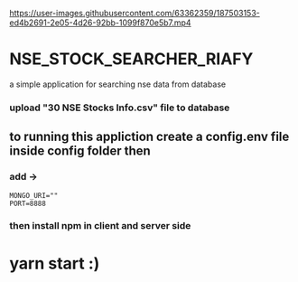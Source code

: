 
https://user-images.githubusercontent.com/63362359/187503153-ed4b2691-2e05-4d26-92bb-1099f870e5b7.mp4

# NSE_STOCK_SEARCHER_RIAFY
a simple application for searching nse data from database
### upload "30 NSE Stocks Info.csv" file to database
## to running this appliction create a config.env file inside config folder then
### add ->
```
MONGO_URI=""
PORT=8888 

```
### then install npm in client and server side
# yarn start :)


